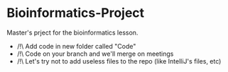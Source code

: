 # Bioinformatics-Project
Master's prject for the bioinformatics lesson.

- /!\ Add code in new folder called "Code"
- /!\ Code on your branch and we'll merge on meetings
- /!\ Let's try not to add useless files to the repo (like IntelliJ's files, etc)

